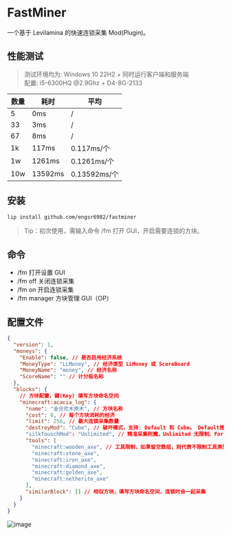 # FastMiner

一个基于 Levilamina 的快速连锁采集 Mod(Plugin)。

## 性能测试

> 测试环境均为: Windows 10 22H2 + 同时运行客户端和服务端  
> 配置: i5-6300HQ @2.9Ghz + D4-8G-2133

| 数量 | 耗时    | 平均         |
| ---- | ------- | ------------ |
| 5    | 0ms     | /            |
| 33   | 3ms     | /            |
| 67   | 8ms     | /            |
| 1k   | 117ms   | 0.117ms/个   |
| 1w   | 1261ms  | 0.1261ms/个  |
| 10w  | 13592ms | 0.13592ms/个 |

## 安装

```bash
lip install github.com/engsr6982/fastminer
```

> Tip：初次使用，需输入命令 /fm 打开 GUI，开启需要连锁的方块。

## 命令

- /fm 打开设置 GUI
- /fm off 关闭连锁采集
- /fm on 开启连锁采集
- /fm manager 方块管理 GUI（OP）

## 配置文件

```json
{
  "version": 1,
  "moneys": {
    "Enable": false, // 是否启用经济系统
    "MoneyType": "LLMoney", // 经济类型 LLMoney 或 ScoreBoard
    "MoneyName": "money", // 经济名称
    "ScoreName": "" // 计分板名称
  },
  "blocks": {
    // 方块配置，键(Key) 填写方块命名空间
    "minecraft:acacia_log": {
      "name": "金合欢木原木", // 方块名称
      "cost": 0, // 每个方块消耗的经济
      "limit": 256, // 最大连锁采集数量
      "destroyMod": "Cube", // 破坏模式，支持: Default 和 Cube。 Default搜索相邻的6个面，Cube 3x3x3搜索
      "silkTouschMod": "Unlimited", // 精准采集附魔，Unlimited 无限制、Forbid 禁止精准附魔、Need 需要精准附魔
      "tools": [
        "minecraft:wooden_axe", // 工具限制，如果留空数组，则代表不限制工具类型
        "minecraft:stone_axe",
        "minecraft:iron_axe",
        "minecraft:diamond_axe",
        "minecraft:golden_axe",
        "minecraft:netherite_axe"
      ],
      "similarBlock": [] // 相似方块，填写方块命名空间，连锁时会一起采集
    }
  }
}
```

![image](./readmeimg.png)
